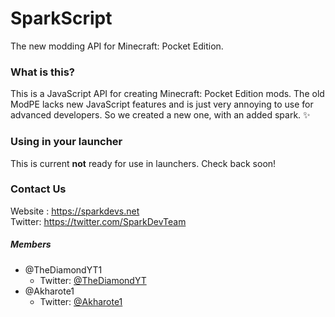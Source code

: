 # SparkScript

The new modding API for Minecraft: Pocket Edition.

### What is this?
This is a JavaScript API for creating Minecraft: Pocket Edition mods. The old ModPE lacks new JavaScript features and is just very annoying
to use for advanced developers. So we created a new one, with an added spark. ✨

### Using in your launcher
This is current **not** ready for use in launchers. Check back soon!

### Contact Us
Website : https://sparkdevs.net  
Twitter: https://twitter.com/SparkDevTeam

##### Members
* @TheDiamondYT1
  * Twitter: [@TheDiamondYT](https://twitter.com/TheDiamondYT)  
* @Akharote1
  * Twitter: [@Akharote1](https://twitter.com/Akharote1) 